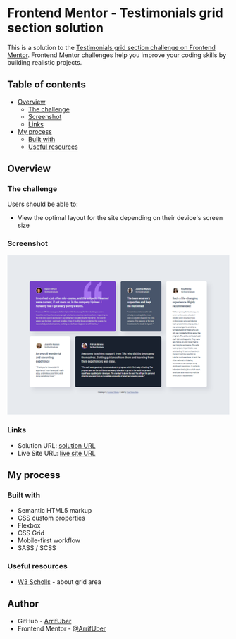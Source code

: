# Frontend Mentor - Testimonials grid section solution

This is a solution to the [Testimonials grid section challenge on Frontend Mentor](https://www.frontendmentor.io/challenges/testimonials-grid-section-Nnw6J7Un7). Frontend Mentor challenges help you improve your coding skills by building realistic projects.

## Table of contents

- [Overview](#overview)
  - [The challenge](#the-challenge)
  - [Screenshot](#screenshot)
  - [Links](#links)
- [My process](#my-process)
  - [Built with](#built-with)
  - [Useful resources](#useful-resources)

## Overview

### The challenge

Users should be able to:

- View the optimal layout for the site depending on their device's screen size

### Screenshot

![](images/screenshot.png)

### Links

- Solution URL: [ solution URL ](https://your-solution-url.com)
- Live Site URL: [ live site URL ](https://your-live-site-url.com)

## My process

### Built with

- Semantic HTML5 markup
- CSS custom properties
- Flexbox
- CSS Grid
- Mobile-first workflow
- SASS / SCSS

### Useful resources

- [W3 Scholls](https://www.w3schools.com/cssref/pr_grid-area.php) - about grid area

## Author

- GitHub - [ArrifUber](https://github.com/ArrifUber)
- Frontend Mentor - [@ArrifUber](https://www.frontendmentor.io/profile/ArrifUber)
